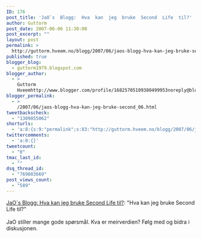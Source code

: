 ```yaml
---
ID: 176
post_title: 'JaO`s  Blogg:  Hva  kan  jeg  bruke  Second  Life  til?'
author: Guttorm
post_date: 2007-06-06 11:30:00
post_excerpt: ""
layout: post
permalink: >
  http://guttorm.hveem.no/blogg/2007/06/jaos-blogg-hva-kan-jeg-bruke-second-life-til/
published: true
blogger_blog:
  - guttorm1979.blogspot.com
blogger_author:
  - >
    Guttorm
    Hveemhttp://www.blogger.com/profile/16825705109380499953noreply@blogger.com
blogger_permalink:
  - >
    /2007/06/jaos-blogg-hva-kan-jeg-bruke-second_06.html
tweetbackscheck:
  - "1309855062"
shorturls:
  - 'a:8:{s:9:"permalink";s:83:"http://guttorm.hveem.no/blogg/2007/06/jaos-blogg-hva-kan-jeg-bruke-second-life-til/";s:7:"tinyurl";s:25:"http://tinyurl.com/awh7ou";s:4:"isgd";s:17:"http://is.gd/gUHT";s:5:"bitly";s:20:"http://bit.ly/1ZM4UG";s:5:"snipr";s:22:"http://snipr.com/akog6";s:5:"snurl";s:22:"http://snurl.com/akog6";s:7:"snipurl";s:24:"http://snipurl.com/akog6";s:4:"trim";s:17:"http://tr.im/c04v";}'
twittercomments:
  - 'a:0:{}'
tweetcount:
  - "0"
tmac_last_id:
  - ""
dsq_thread_id:
  - "769083669"
post_views_count:
  - "589"
---
```

<a href="http://jao.typepad.com/jao_s_blogg/2007/06/hva_kan_jeg_bru.html">JaO`s Blogg: Hva kan jeg bruke Second Life til?</a>: "Hva kan jeg bruke Second Life til?"<br /><br />JaO stiller mange gode spørsmål. Kva er meirverdien? Følg med og bidra i diskusjonen.